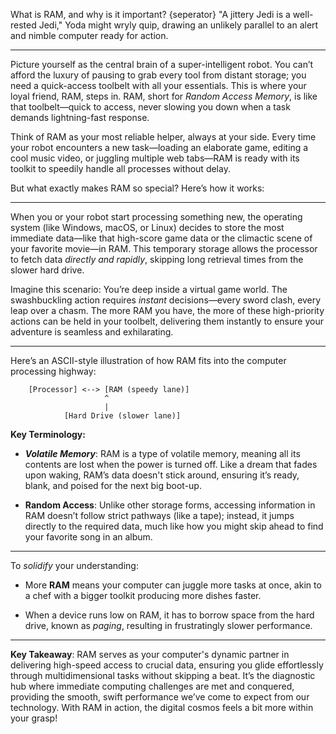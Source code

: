 What is RAM, and why is it important?
{seperator}
"A jittery Jedi is a well-rested Jedi," Yoda might wryly quip, drawing an unlikely parallel to an alert and nimble computer ready for action.

---

Picture yourself as the central brain of a super-intelligent robot. You can’t afford the luxury of pausing to grab every tool from distant storage; you need a quick-access toolbelt with all your essentials. This is where your loyal friend, RAM, steps in. RAM, short for *Random Access Memory*, is like that toolbelt—quick to access, never slowing you down when a task demands lightning-fast response.

Think of RAM as your most reliable helper, always at your side. Every time your robot encounters a new task—loading an elaborate game, editing a cool music video, or juggling multiple web tabs—RAM is ready with its toolkit to speedily handle all processes without delay.

But what exactly makes RAM so special? Here’s how it works:

---

When you or your robot start processing something new, the operating system (like Windows, macOS, or Linux) decides to store the most immediate data—like that high-score game data or the climactic scene of your favorite movie—in RAM. This temporary storage allows the processor to fetch data *directly and rapidly*, skipping long retrieval times from the slower hard drive.

Imagine this scenario: You’re deep inside a virtual game world. The swashbuckling action requires *instant* decisions—every sword clash, every leap over a chasm. The more RAM you have, the more of these high-priority actions can be held in your toolbelt, delivering them instantly to ensure your adventure is seamless and exhilarating.

---

Here’s an ASCII-style illustration of how RAM fits into the computer processing highway:

```
    [Processor] <--> [RAM (speedy lane)]
                     ^
                     |
            [Hard Drive (slower lane)]
```

**Key Terminology:**

- ***Volatile Memory***: RAM is a type of volatile memory, meaning all its contents are lost when the power is turned off. Like a dream that fades upon waking, RAM’s data doesn't stick around, ensuring it’s ready, blank, and poised for the next big boot-up.
  
- **Random Access**: Unlike other storage forms, accessing information in RAM doesn’t follow strict pathways (like a tape); instead, it jumps directly to the required data, much like how you might skip ahead to find your favorite song in an album.

---

To *solidify* your understanding:

- More **RAM** means your computer can juggle more tasks at once, akin to a chef with a bigger toolkit producing more dishes faster.
  
- When a device runs low on RAM, it has to borrow space from the hard drive, known as *paging*, resulting in frustratingly slower performance.

---

**Key Takeaway**: RAM serves as your computer's dynamic partner in delivering high-speed access to crucial data, ensuring you glide effortlessly through multidimensional tasks without skipping a beat. It’s the diagnostic hub where immediate computing challenges are met and conquered, providing the smooth, swift performance we’ve come to expect from our technology. With RAM in action, the digital cosmos feels a bit more within your grasp!